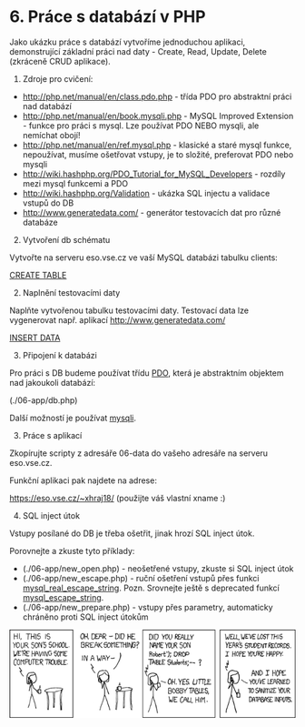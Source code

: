 # 6. Práce s databází v PHP

Jako ukázku práce s databází vytvoříme jednoduchou aplikaci, demonstrující základní práci nad daty - Create, Read, Update, Delete (zkráceně CRUD aplikace).

1. Zdroje pro cvičení:

* http://php.net/manual/en/class.pdo.php - třída PDO pro abstraktní práci nad databází
* http://php.net/manual/en/book.mysqli.php - MySQL Improved Extension - funkce pro práci s mysql. Lze používat PDO NEBO mysqli, ale nemíchat obojí!
* http://php.net/manual/en/ref.mysql.php - klasické a staré mysql funkce, nepoužívat, musíme ošetřovat vstupy, je to složité, preferovat PDO nebo mysqli
* http://wiki.hashphp.org/PDO_Tutorial_for_MySQL_Developers - rozdíly mezi mysql funkcemi a PDO
* http://wiki.hashphp.org/Validation - ukázka SQL injectu a validace vstupů do DB
* http://www.generatedata.com/ - generátor testovacích dat pro různé databáze

2. Vytvoření db schématu

Vytvořte na serveru eso.vse.cz ve vaší MySQL databázi tabulku clients:

[CREATE TABLE](./06-schema.sql)

2. Naplnění testovacími daty

Naplňte vytvořenou tabulku testovacími daty. Testovací data lze vygenerovat např. aplikací http://www.generatedata.com/

[INSERT DATA](./06-data.sql)

3. Připojení k databázi

Pro práci s DB budeme používat třídu [PDO](http://php.net/manual/en/class.pdo.php), která je abstraktním objektem nad jakoukoli databází:

(./06-app/db.php)

Další možností je používat [mysqli](http://php.net/manual/en/book.mysqli.php).

3. Práce s aplikací

Zkopírujte scripty z adresáře 06-data do vašeho adresáře na serveru eso.vse.cz.

Funkční aplikaci pak najdete na adrese:

https://eso.vse.cz/~xhraj18/ (použijte váš vlastní xname :)


4. SQL inject útok

Vstupy posílané do DB je třeba ošetřit, jinak hrozí SQL inject útok.

Porovnejte a zkuste tyto příklady:

* (./06-app/new_open.php) - neošetřené vstupy, zkuste si SQL inject útok
* (./06-app/new_escape.php) - ruční ošetření vstupů přes funkci [mysql_real_escape_string](http://php.net/mysql_real_escape_string). Pozn. Srovnejte ještě s deprecated funkcí [mysql_escape_string](http://php.net/mysql_escape_string).
* (./06-app/new_prepare.php) - vstupy přes parametry, automaticky chráněno proti SQL inject útokům

![Exploits of a mom](./exploits-of-a-mom.png)




